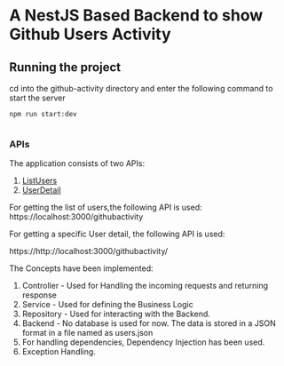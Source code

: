 # A NestJS Based Backend to show Github Users Activity

## Running the project
cd into the github-activity directory and enter the following command to start the server

```
npm run start:dev


```

### APIs
The application consists of two APIs:
1. [ListUsers](https://localhost:3000/githubactivity)
2. [UserDetail](https://http://localhost:3000/githubactivity/28946)

For getting the list of users,the following API is used:
https://localhost:3000/githubactivity

For getting a specific User detail, the following API is used:

https://http://localhost:3000/githubactivity/<id>


The Concepts have been implemented:

1. Controller - Used for Handling the incoming requests and returning response
2. Service - Used for defining the Business Logic
3. Repository - Used for interacting with the Backend.
4. Backend - No database is used for now. The data is stored in a JSON format in a file named as users.json
5. For handling dependencies, Dependency Injection has been used.
6. Exception Handling.
